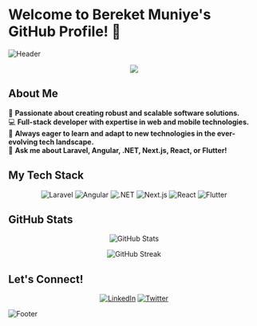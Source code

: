 # Welcome to Bereket Muniye's GitHub Profile! 👋

![Header](https://capsule-render.vercel.app/api?type=waving&color=gradient&height=300&section=header&text=Bereket%20Muniye&fontSize=90&animation=fadeIn)

<p align="center">
  <img src="https://readme-typing-svg.herokuapp.com/?lines=Software+Developer;Full-stack+Expert;Mobile+App+Developer&font=Fira%20Code&center=true&width=380&height=50&size=30&duration=3000&repeat=Infinity">
</p>

## About Me

🚀 **Passionate about creating robust and scalable software solutions.**  
💻 **Full-stack developer with expertise in web and mobile technologies.**  
🌱 **Always eager to learn and adapt to new technologies in the ever-evolving tech landscape.**  
💬 **Ask me about Laravel, Angular, .NET, Next.js, React, or Flutter!**

## My Tech Stack

<p align="center">
  <img src="https://img.shields.io/badge/Laravel-FF2D20?style=for-the-badge&logo=laravel&logoColor=white" alt="Laravel" />
  <img src="https://img.shields.io/badge/Angular-DD0031?style=for-the-badge&logo=angular&logoColor=white" alt="Angular" />
  <img src="https://img.shields.io/badge/.NET-512BD4?style=for-the-badge&logo=dotnet&logoColor=white" alt=".NET" />
  <img src="https://img.shields.io/badge/Next.js-000000?style=for-the-badge&logo=next.js&logoColor=white" alt="Next.js" />
  <img src="https://img.shields.io/badge/React-61DAFB?style=for-the-badge&logo=react&logoColor=black" alt="React" />
  <img src="https://img.shields.io/badge/Flutter-02569B?style=for-the-badge&logo=flutter&logoColor=white" alt="Flutter" />
</p>

## GitHub Stats

<p align="center">
  <img src="https://github-readme-stats.vercel.app/api?username=bereket-muniye&show_icons=true&theme=radical&count_private=true&hide=prs" alt="GitHub Stats" />
</p>

<p align="center">
  <img src="https://github-readme-streak-stats.herokuapp.com/?user=bereket-muniye&theme=radical" alt="GitHub Streak" />
</p>

## Let's Connect!

<p align="center">
  <a href="https://linkedin.com/in/bereket-muniye"><img src="https://img.shields.io/badge/LinkedIn-0077B5?style=for-the-badge&logo=linkedin&logoColor=white" alt="LinkedIn" /></a>
  <a href="https://twitter.com/bereket_muniye"><img src="https://img.shields.io/badge/Twitter-1DA1F2?style=for-the-badge&logo=twitter&logoColor=white" alt="Twitter" /></a>
</p>

![Footer](https://capsule-render.vercel.app/api?type=waving&color=gradient&height=100&section=footer&animation=fadeIn)
